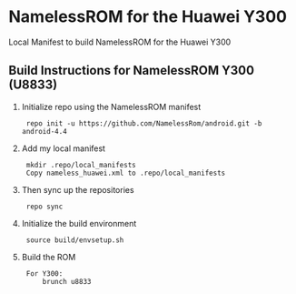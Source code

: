 NamelessROM for the Huawei Y300
===============================

Local Manifest to build NamelessROM for the Huawei Y300

Build Instructions for NamelessROM Y300 (U8833)
-----------------------------------------------------------------------------

1. Initialize repo using the NamelessROM manifest

        repo init -u https://github.com/NamelessRom/android.git -b android-4.4

2. Add my local manifest

        mkdir .repo/local_manifests
        Copy nameless_huawei.xml to .repo/local_manifests

3. Then sync up the repositories
 
        repo sync

4. Initialize the build environment

        source build/envsetup.sh
    
5. Build the ROM

        For Y300:
            brunch u8833
